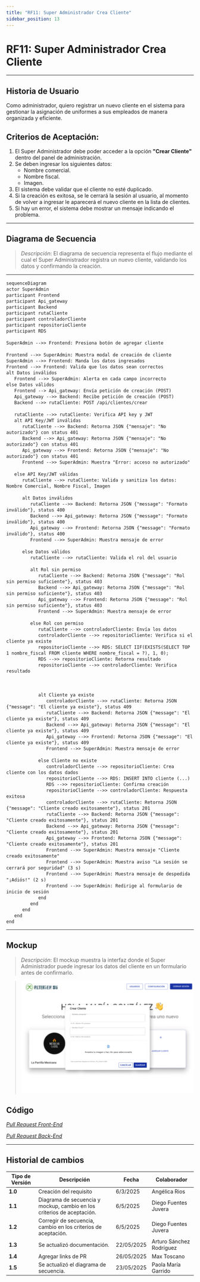 ```yaml
---
title: "RF11: Super Administrador Crea Cliente"
sidebar_position: 13
---
```


# RF11: Super Administrador Crea Cliente

---

## Historia de Usuario

Como administrador, quiero registrar un nuevo cliente en el sistema para gestionar la asignación de uniformes a sus empleados de manera organizada y eficiente.

## **Criterios de Aceptación:**

1. El Super Administrador debe poder acceder a la opción **"Crear Cliente"** dentro del panel de administración.
2. Se deben ingresar los siguientes datos:
   - Nombre comercial.
   - Nombre fiscal.
   - Imagen.
3. El sistema debe validar que el cliente no esté duplicado.
4. Si la creación es exitosa, se le cerrará la sesión al usuario, al momento de volver a ingresar le aparecerá el nuevo cliente en la lista de clientes.
5. Si hay un error, el sistema debe mostrar un mensaje indicando el problema.

---

## **Diagrama de Secuencia**

> _Descripción_: El diagrama de secuencia representa el flujo mediante el cual el Super Administrador registra un nuevo cliente, validando los datos y confirmando la creación.

---

```mermaid
sequenceDiagram
actor SuperAdmin
participant Frontend
participant Api_gateway
participant Backend
participant rutaCliente
participant controladorCliente
participant repositorioCliente
participant RDS

SuperAdmin -->> Frontend: Presiona botón de agregar cliente

Frontend -->> SuperAdmin: Muestra modal de creación de cliente
SuperAdmin -->> Frontend: Manda los datos ingresados
Frontend -->> Frontend: Valida que los datos sean correctos
alt Datos inválidos
   Frontend -->> SuperAdmin: Alerta en cada campo incorrecto
else Datos válidos
   Frontend --> Api_gateway: Envía petición de creación (POST)
   Api_gateway -->> Backend: Recibe petición de creación (POST)
   Backend -->> rutaCliente: POST /api/clientes/crear

   rutaCliente -->> rutaCliente: Verifica API key y JWT
   alt API Key/JWT inválidas
      rutaCliente -->> Backend: Retorna JSON {"mensaje": "No autorizado"} con status 401
      Backend -->> Api_gateway: Retorna JSON {"mensaje": "No autorizado"} con status 401
      Api_gateway -->> Frontend: Retorna JSON {"mensaje": "No autorizado"} con status 401
      Frontend -->> SuperAdmin: Muestra "Error: acceso no autorizado"

   else API Key/JWT válidas
      rutaCliente -->> rutaCliente: Valida y sanitiza los datos: Nombre Comercial, Nombre Fiscal, Imagen

      alt Datos inválidos
         rutaCliente -->> Backend: Retorna JSON {"message": "Formato inválido"}, status 400
         Backend -->> Api_gateway: Retorna JSON {"message": "Formato inválido"}, status 400
         Api_gateway -->> Frontend: Retorna JSON {"message": "Formato inválido"}, status 400
         Frontend -->> SuperAdmin: Muestra mensaje de error

      else Datos válidos
         rutaCliente -->> rutaCliente: Valida el rol del usuario

         alt Rol sin permiso
            rutaCliente -->> Backend: Retorna JSON {"message": "Rol sin permiso suficiente"}, status 403
            Backend -->> Api_gateway: Retorna JSON {"message": "Rol sin permiso suficiente"}, status 403
            Api_gateway -->> Frontend: Retorna JSON {"message": "Rol sin permiso suficiente"}, status 403
            Frontend -->> SuperAdmin: Muestra mensaje de error

         else Rol con permiso
            rutaCliente -->> controladorCliente: Envía los datos
            controladorCliente -->> repositorioCliente: Verifica si el cliente ya existe
            repositorioCliente -->> RDS: SELECT IIF(EXISTS(SELECT TOP 1 nombre_fiscal FROM cliente WHERE nombre_fiscal = ?), 1, 0);
            RDS -->> repositorioCliente: Retorna resultado
            repositorioCliente -->> controladorCliente: Verifica resultado



            alt Cliente ya existe
               controladorCliente -->> rutaCliente: Retorna JSON {"message": "El cliente ya existe"}, status 409
               rutaCliente -->> Backend: Retorna JSON {"message": "El cliente ya existe"}, status 409
               Backend -->> Api_gateway: Retorna JSON {"message": "El cliente ya existe"}, status 409
               Api_gateway -->> Frontend: Retorna JSON {"message": "El cliente ya existe"}, status 409
               Frontend -->> SuperAdmin: Muestra mensaje de error

            else Cliente no existe
               controladorCliente -->> repositorioCliente: Crea cliente con los datos dados
               repositorioCliente -->> RDS: INSERT INTO cliente (...)
               RDS -->> repositorioCliente: Confirma creación
               repositorioCliente -->> controladorCliente: Respuesta exitosa
               controladorCliente -->> rutaCliente: Retorna JSON {"message": "Cliente creado exitosamente"}, status 201
               rutaCliente -->> Backend: Retorna JSON {"message": "Cliente creado exitosamente"}, status 201
               Backend -->> Api_gateway: Retorna JSON {"message": "Cliente creado exitosamente"}, status 201
               Api_gateway -->> Frontend: Retorna JSON {"message": "Cliente creado exitosamente"}, status 201
               Frontend -->> SuperAdmin: Muestra mensaje "Cliente creado exitosamente"
               Frontend -->> SuperAdmin: Muestra aviso "La sesión se cerrará por seguridad" (3 s)
               Frontend -->> SuperAdmin: Muestra mensaje de despedida "¡Adiós!" (2 s)
               Frontend -->> SuperAdmin: Redirige al formulario de inicio de sesión
            end
         end
      end
   end
end
```

---

## **Mockup**

> _Descripción_: El mockup muestra la interfaz donde el Super Administrador puede ingresar los datos del cliente en un formulario antes de confirmarlo.

> ![Interfaz para crear cliente](imagenes/RF11CreaCliente.png)

## **Código**

_<u>Pull Request Front-End</u>_

_<u>[Pull Request Back-End](https://github.com/CodeAnd-Co/Backend-textiles/pull/80)</u>_

---

## Historial de cambios

| **Tipo de Versión** | **Descripción**                                                        | **Fecha**  | **Colaborador**          |
| ------------------- | ---------------------------------------------------------------------- | ---------- | ------------------------ |
| **1.0**             | Creación del requisito                                                 | 6/3/2025   | Angélica Rios            |
| **1.1**             | Diagrama de secuencia y mockup, cambio en los criterios de aceptación. | 6/5/2025   | Diego Fuentes Juvera     |
| **1.2**             | Corregir de secuencia, cambio en los criterios de aceptación.          | 6/5/2025   | Diego Fuentes Juvera     |
| **1.3**             | Se actualizó documentación.                                            | 22/05/2025 | Arturo Sánchez Rodríguez |
| **1.4**             | Agregar links de PR                                                    | 26/05/2025 | Max Toscano              |
| **1.5**             | Se actualizó el diagrama de secuencia.                                 | 23/05/2025 | Paola María Garrido      |
